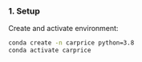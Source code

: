 ### 1. Setup
Create and activate environment:
```bash
conda create -n carprice python=3.8
conda activate carprice

